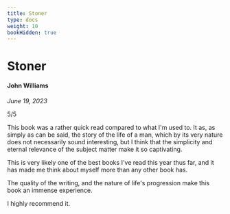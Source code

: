 ```yaml
---
title: Stoner
type: docs
weight: 10
bookHidden: true
---
```


# Stoner

#### John Williams

*June 19, 2023*  

5/5  

This book was a rather quick read compared to what I'm used to. It as, as simply as can be said, the story of the life of a man, which by its very nature does not necessarily sound interesting, but I think that the simplicity and eternal relevance of the subject matter make it so captivating.  

This is very likely one of the best books I've read this year thus far, and it has made me think about myself more than any other book has.  

The quality of the writing, and the nature of life's progression make this book an immense experience.  

I highly recommend it.  